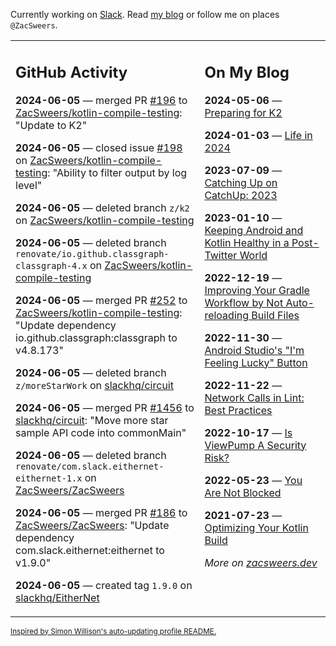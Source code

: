 Currently working on [Slack](https://slack.com/). Read [my blog](https://zacsweers.dev/) or follow me on places `@ZacSweers`.

<table><tr><td valign="top" width="60%">

## GitHub Activity
<!-- githubActivity starts -->
**2024-06-05** — merged PR [#196](https://github.com/ZacSweers/kotlin-compile-testing/pull/196) to [ZacSweers/kotlin-compile-testing](https://github.com/ZacSweers/kotlin-compile-testing): "Update to K2"

**2024-06-05** — closed issue [#198](https://github.com/ZacSweers/kotlin-compile-testing/issues/198) on [ZacSweers/kotlin-compile-testing](https://github.com/ZacSweers/kotlin-compile-testing): "Ability to filter output by log level"

**2024-06-05** — deleted branch `z/k2` on [ZacSweers/kotlin-compile-testing](https://github.com/ZacSweers/kotlin-compile-testing)

**2024-06-05** — deleted branch `renovate/io.github.classgraph-classgraph-4.x` on [ZacSweers/kotlin-compile-testing](https://github.com/ZacSweers/kotlin-compile-testing)

**2024-06-05** — merged PR [#252](https://github.com/ZacSweers/kotlin-compile-testing/pull/252) to [ZacSweers/kotlin-compile-testing](https://github.com/ZacSweers/kotlin-compile-testing): "Update dependency io.github.classgraph:classgraph to v4.8.173"

**2024-06-05** — deleted branch `z/moreStarWork` on [slackhq/circuit](https://github.com/slackhq/circuit)

**2024-06-05** — merged PR [#1456](https://github.com/slackhq/circuit/pull/1456) to [slackhq/circuit](https://github.com/slackhq/circuit): "Move more star sample API code into commonMain"

**2024-06-05** — deleted branch `renovate/com.slack.eithernet-eithernet-1.x` on [ZacSweers/ZacSweers](https://github.com/ZacSweers/ZacSweers)

**2024-06-05** — merged PR [#186](https://github.com/ZacSweers/ZacSweers/pull/186) to [ZacSweers/ZacSweers](https://github.com/ZacSweers/ZacSweers): "Update dependency com.slack.eithernet:eithernet to v1.9.0"

**2024-06-05** — created tag `1.9.0` on [slackhq/EitherNet](https://github.com/slackhq/EitherNet)
<!-- githubActivity ends -->
</td><td valign="top" width="40%">

## On My Blog
<!-- blog starts -->
**2024-05-06** — [Preparing for K2](https://www.zacsweers.dev/preparing-for-k2/)

**2024-01-03** — [Life in 2024](https://www.zacsweers.dev/life-in-2024/)

**2023-07-09** — [Catching Up on CatchUp: 2023](https://www.zacsweers.dev/catching-up-on-catchup-2023/)

**2023-01-10** — [Keeping Android and Kotlin Healthy in a Post-Twitter World](https://www.zacsweers.dev/keeping-android-healthy/)

**2022-12-19** — [Improving Your Gradle Workflow by Not Auto-reloading Build Files](https://www.zacsweers.dev/improving-your-workflow-by-not-auto-reloading-build-files/)

**2022-11-30** — [Android Studio's "I'm Feeling Lucky" Button](https://www.zacsweers.dev/android-studios-im-feeling-lucky-button/)

**2022-11-22** — [Network Calls in Lint: Best Practices](https://www.zacsweers.dev/network-calls-in-lint-best-practices/)

**2022-10-17** — [Is ViewPump A Security Risk?](https://www.zacsweers.dev/is-viewpump-a-security-risk/)

**2022-05-23** — [You Are Not Blocked](https://www.zacsweers.dev/you-are-not-blocked/)

**2021-07-23** — [Optimizing Your Kotlin Build](https://www.zacsweers.dev/optimizing-your-kotlin-build/)
<!-- blog ends -->
_More on [zacsweers.dev](https://zacsweers.dev/)_
</td></tr></table>

<sub><a href="https://simonwillison.net/2020/Jul/10/self-updating-profile-readme/">Inspired by Simon Willison's auto-updating profile README.</a></sub>